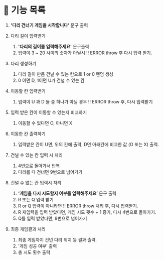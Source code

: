 # 📄 기능 목록

1. **'다리 건너기 게임을 시작합니다'** 문구 출력

2. 다리 길이 입력받기
   1. **'다리의 길이를 입력해주세요'** 문구출력
   2. 입력이 3 ~ 20 사이의 숫자가 아닐시 ‼️ ERROR throw 후 다시 입력 받기.
3. 다리 생성하기
   1. 다리 길이 만큼 건널 수 있는 칸으로 1 or 0 랜덤 생성
   2. 0 이면 D, 1이면 U가 건널 수 있는 칸
4. 이동할 칸 입력받기
   1. 입력이 U 과 D 둘 중 하나가 아닐 경우 ‼️ ERROR throw 후, 다시 입력받기
5. 입력 받은 칸이 이동할 수 있는지 비교하기
   1. 이동할 수 있다면 O, 아니면 X
6. 이동한 칸 출력하기

   1. 입력받은 칸이 U면, 위의 칸에 출력, D면 아래칸에 비교한 값 (O 또는 X) 출력.

7. 건널 수 있는 칸 입력 시 처리
   1. 4번으로 돌아가서 반복
   2. 다리를 다 건너면 9번으로 넘어가기
8. 건널 수 없는 칸 입력시 처리

   1. **‘게임을 다시 시도할지 여부를 입력해주세요’** 문구 출력
   2. R 또는 Q 입력 받기
   3. R or Q 입력이 아니라면 ‼️ ERROR throw 처리 후, 다시 입력받기.
   4. R 재입력을 입력 받았다면, 게임 시도 횟수 + 1 증가, 다시 4번으로 돌아가기.
   5. Q를 입력 받았다면, 9번으로 넘어가기

9. 최종 게임결과 처리
   1. 최종 게임까지 건넌 다리 위치 등 결과 출력.
   2. '게임 성공 여부' 출력
   3. 총 시도 횟수 출력
